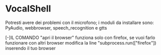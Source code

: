 # VocalShell

Potresti avere dei problemi con il microfono; i moduli da installare sono:
PyAudio, webbrowser, speech_recognition e gtts

[-]IL COMANDO "apri il browser" funziona solo con firefox, se vuoi farlo funzionare con altri browser modifica la line "subprocess.run(["firefox"]) inserendo il tuo browser
